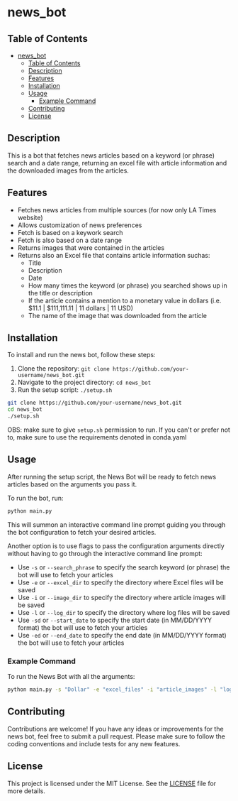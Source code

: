 # news_bot

## Table of Contents
- [news\_bot](#news_bot)
  - [Table of Contents](#table-of-contents)
  - [Description](#description)
  - [Features](#features)
  - [Installation](#installation)
  - [Usage](#usage)
    - [Example Command](#example-command)
  - [Contributing](#contributing)
  - [License](#license)


## Description

This is a bot that fetches news articles based on a keyword (or phrase) search and a date range, returning an excel file with article information and the downloaded images from the articles.

## Features

- Fetches news articles from multiple sources (for now only LA Times website)
- Allows customization of news preferences
- Fetch is based on a keywork search
- Fetch is also based on a date range
- Returns images that were contained in the articles
- Returns also an Excel file that contains article information suchas:
  - Title
  - Description
  - Date
  - How many times the keyword (or phrase) you searched shows up in the title or description
  - If the article contains a mention to a monetary value in dollars (i.e. $11.1 | $111,111.11 | 11 dollars | 11 USD)
  - The name of the image that was downloaded from the article

## Installation

To install and run the news bot, follow these steps:

1. Clone the repository: `git clone https://github.com/your-username/news_bot.git`
2. Navigate to the project directory: `cd news_bot`
3. Run the setup script: `./setup.sh`

```sh
git clone https://github.com/your-username/news_bot.git
cd news_bot
./setup.sh
```

OBS: make sure to give `setup.sh` permission to run. If you can't or prefer not to, make sure to use the requirements denoted in conda.yaml

## Usage

After running the setup script, the News Bot will be ready to fetch news articles based on the arguments you pass it. 

To run the bot, run:

```sh
python main.py
```

This will summon an interactive command line prompt guiding you through the bot configuration to fetch your desired articles.

Another option is to use flags to pass the configuration arguments directly without having to go through the interactive command line prompt:

- Use `-s` or `--search_phrase` to specify the search keyword (or phrase) the bot will use to fetch your articles
- Use `-e` or `--excel_dir` to specify the directory where Excel files will be saved
- Use `-i` or `--image_dir` to specify the directory where article images will be saved
- Use `-l` or `--log_dir` to specify the directory where log files will be saved
- Use `-sd` or `--start_date` to specify the start date (in MM/DD/YYYY format) the bot will use to fetch your articles
- Use `-ed` or `--end_date` to specify the end date (in MM/DD/YYYY format) the bot will use to fetch your articles

### Example Command

To run the News Bot with all the arguments:

```sh
python main.py -s "Dollar" -e "excel_files" -i "article_images" -l "logs" -sd "05/23/2024" -ed "05/23/2024"
```

## Contributing

Contributions are welcome! If you have any ideas or improvements for the news bot, feel free to submit a pull request. Please make sure to follow the coding conventions and include tests for any new features.

## License

This project is licensed under the MIT License. See the [LICENSE](LICENSE) file for more details.